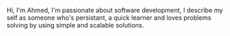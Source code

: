 Hi, I'm Ahmed,  I'm passionate about software development,
I describe my self as someone who's persistant, a quick learner and loves problems solving by using simple and scalable solutions.
